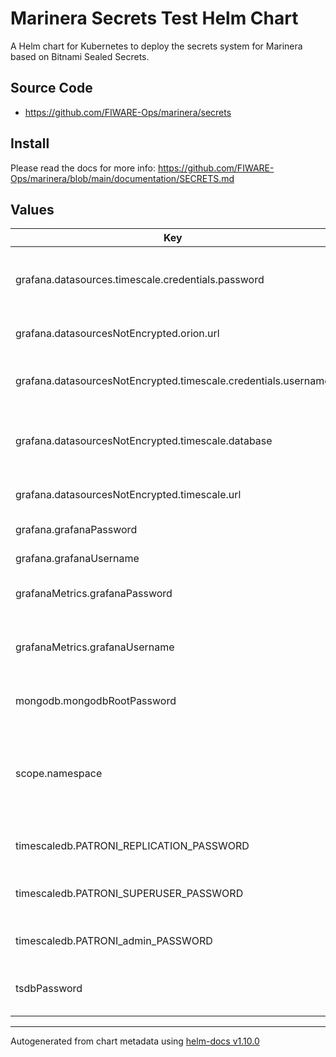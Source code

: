 # Marinera Secrets Test Helm Chart

A Helm chart for Kubernetes to deploy the secrets system for Marinera based on Bitnami Sealed Secrets.

## Source Code

* <https://github.com/FIWARE-Ops/marinera/secrets>

## Install

Please read the docs for more info: https://github.com/FIWARE-Ops/marinera/blob/main/documentation/SECRETS.md

## Values

| Key | Type | Default | Description |
|-----|------|---------|-------------|
| grafana.datasources.timescale.credentials.password | string | \<ENCRYPTED\> | TimescaleDB password to connect Grafana to TimescaleDB |
| grafana.datasourcesNotEncrypted.orion.url | string | `"http://orion-ld:1026"` | Orion-LD URL, not encrypted |
| grafana.datasourcesNotEncrypted.timescale.credentials.username | string | `"postgres"` | TimescaleDB username, not encrypted |
| grafana.datasourcesNotEncrypted.timescale.database | string | `"postgres"` | TimescaleDB database to connect to, not encrypted |
| grafana.datasourcesNotEncrypted.timescale.url | string | `"tsdb"` | TimescaleDB URL, not encrypted |
| grafana.grafanaPassword | string | \<ENCRYPTED\> | password for Grafana |
| grafana.grafanaUsername | string |\<ENCRYPTED\> | username for Grafana |
| grafanaMetrics.grafanaPassword | string | \<ENCRYPTED\> | password for Grafana Metrics |
| grafanaMetrics.grafanaUsername | string | \<ENCRYPTED\> | replica set key for MongoDB (minimun 5 characters) |
| mongodb.mongodbRootPassword | string | \<ENCRYPTED\> | root password for MongoDB |
| scope.namespace | bool | `false` | if true, all secrets will be namespace-wide and need to be created like that |
| timescaledb.PATRONI_REPLICATION_PASSWORD | string |  \<ENCRYPTED\> | Replication password for TimescaleDB |
| timescaledb.PATRONI_SUPERUSER_PASSWORD | string |  \<ENCRYPTED\> | Postgres user password for TimescaleDB |
| timescaledb.PATRONI_admin_PASSWORD | string |  \<ENCRYPTED\> | Admin user password for TimescaleDB |
| tsdbPassword | string |  \<ENCRYPTED\> | Postgres user password for TimescaleDB |

----------------------------------------------
Autogenerated from chart metadata using [helm-docs v1.10.0](https://github.com/norwoodj/helm-docs/releases/v1.10.0)
